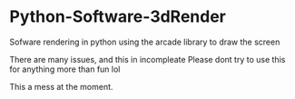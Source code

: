 # Python-Software-3dRender
Sofware rendering in python using the arcade library to draw the screen

There are many issues, and this in incompleate
Please dont try to use this for anything more than fun lol

This a mess at the moment.

